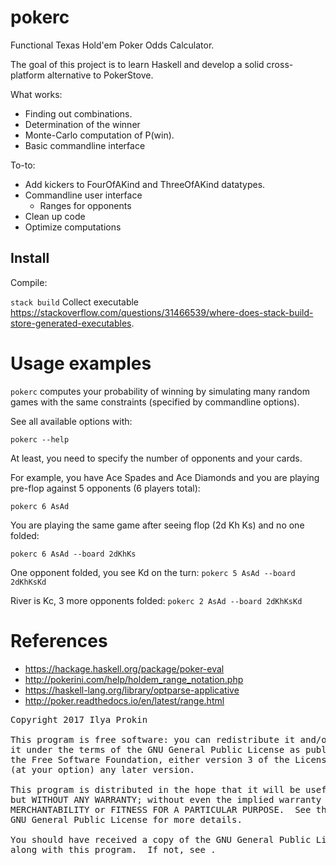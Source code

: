 # pokerc

Functional Texas Hold'em Poker Odds Calculator.


The goal of this project is to learn Haskell and develop a solid cross-platform alternative to PokerStove.


What works:
* Finding out combinations.
* Determination of the winner
* Monte-Carlo computation of P(win).
* Basic commandline interface

To-to:
* Add kickers to FourOfAKind and ThreeOfAKind datatypes.
* Commandline user interface
    - Ranges for opponents
* Clean up code
* Optimize computations

## Install

Compile:

`stack build`
Collect executable <https://stackoverflow.com/questions/31466539/where-does-stack-build-store-generated-executables>.

# Usage examples

`pokerc` computes your probability of winning by simulating many random games with the same constraints (specified by commandline options).

See all available options with:

`pokerc --help`

At least, you need to specify the number of opponents and your cards.

For example, you have Ace Spades and Ace Diamonds and you are playing pre-flop against 5 opponents (6 players total):

`pokerc 6 AsAd`

You are playing the same game after seeing flop (2d Kh Ks) and no one folded:

`pokerc 6 AsAd --board 2dKhKs`

One opponent folded, you see Kd on the turn:
`pokerc 5 AsAd --board 2dKhKsKd`

River is Kc, 3 more opponents folded:
`pokerc 2 AsAd --board 2dKhKsKd`

# References

* https://hackage.haskell.org/package/poker-eval
* http://pokerini.com/help/holdem_range_notation.php
* https://haskell-lang.org/library/optparse-applicative
* http://poker.readthedocs.io/en/latest/range.html

<pre>
Copyright 2017 Ilya Prokin

This program is free software: you can redistribute it and/or modify
it under the terms of the GNU General Public License as published by
the Free Software Foundation, either version 3 of the License, or
(at your option) any later version.

This program is distributed in the hope that it will be useful,
but WITHOUT ANY WARRANTY; without even the implied warranty of
MERCHANTABILITY or FITNESS FOR A PARTICULAR PURPOSE.  See the
GNU General Public License for more details.

You should have received a copy of the GNU General Public License
along with this program.  If not, see <http://www.gnu.org/licenses/>.
</pre>
